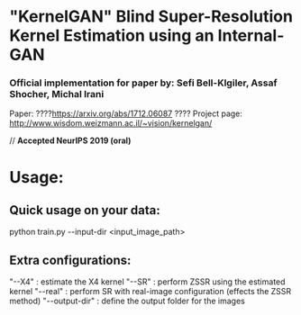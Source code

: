 # "KernelGAN" Blind Super-Resolution Kernel Estimation using an Internal-GAN
### Official implementation for paper by: Sefi Bell-Klgiler, Assaf Shocher, Michal Irani

Paper: ????https://arxiv.org/abs/1712.06087  ????
Project page: http://www.wisdom.weizmann.ac.il/~vision/kernelgan/  

// **Accepted NeurIPS 2019 (oral)**


# Usage:

## Quick usage on your data:  
python train.py --input-dir <input_image_path>

## Extra configurations:  
"--X4" : estimate the X4 kernel
"--SR" : perform ZSSR using the estimated kernel
"--real" : perform SR with real-image configuration (effects the ZSSR method)
"--output-dir" : define the output folder for the images